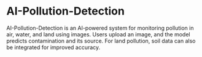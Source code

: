 # AI-Pollution-Detection
AI-Pollution-Detection is an AI-powered system for monitoring pollution in air, water, and land using images. Users upload an image, and the model predicts contamination and its source. For land pollution, soil data can also be integrated for improved accuracy.
